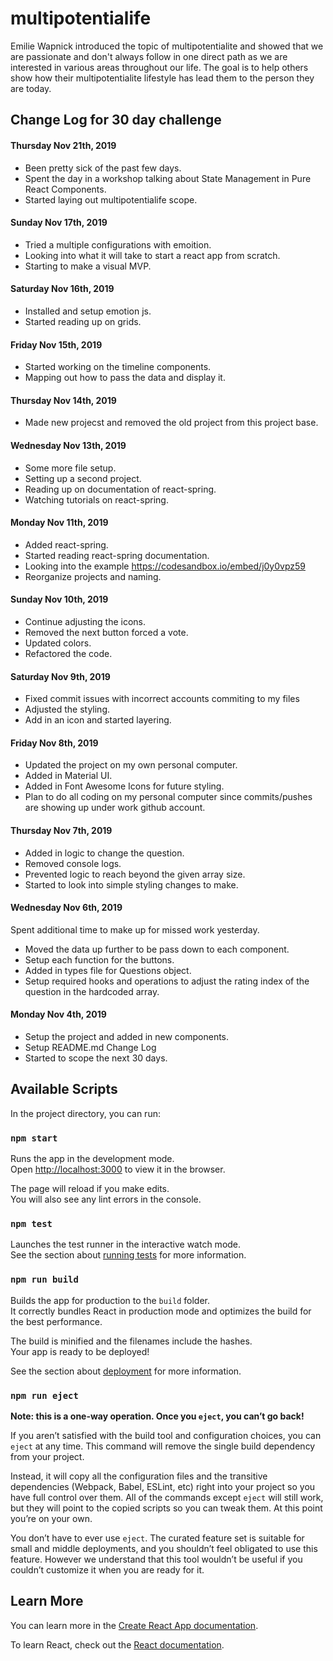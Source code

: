 # multipotentialife
Emilie Wapnick introduced the topic of multipotentialite and showed that we are passionate and don't always follow in one direct path as we are interested in various areas throughout our life. The goal is to help others show how their multipotentialite lifestyle has lead them to the person they are today.

## Change Log for 30 day challenge
#### Thursday Nov 21th, 2019
- Been pretty sick of the past few days.
- Spent the day in a workshop talking about State Management in Pure React Components.
- Started laying out multipotentialife scope.

#### Sunday Nov 17th, 2019
- Tried a multiple configurations with emoition.
- Looking into what it will take to start a react app from scratch.
- Starting to make a visual MVP.

#### Saturday Nov 16th, 2019
- Installed and setup emotion js.
- Started reading up on grids.

#### Friday Nov 15th, 2019
- Started working on the timeline components.
- Mapping out how to pass the data and display it.

#### Thursday Nov 14th, 2019
- Made new projecst and removed the old project from this project base.

#### Wednesday Nov 13th, 2019
- Some more file setup.
- Setting up a second project.
- Reading up on documentation of react-spring.
- Watching tutorials on react-spring.

#### Monday Nov 11th, 2019
- Added react-spring.
- Started reading react-spring documentation.
- Looking into the example https://codesandbox.io/embed/j0y0vpz59
- Reorganize projects and naming.

#### Sunday Nov 10th, 2019
- Continue adjusting the icons.
- Removed the next button forced a vote.
- Updated colors.
- Refactored the code.

#### Saturday Nov 9th, 2019
- Fixed commit issues with incorrect accounts commiting to my files
- Adjusted the styling.
- Add in an icon and started layering.

#### Friday Nov 8th, 2019
- Updated the project on my own personal computer.
- Added in Material UI.
- Added in Font Awesome Icons for future styling.
- Plan to do all coding on my personal computer since commits/pushes are showing up under work github account.

#### Thursday Nov 7th, 2019
- Added in logic to change the question.
- Removed console logs.
- Prevented logic to reach beyond the given array size.
- Started to look into simple styling changes to make.

#### Wednesday Nov 6th, 2019
Spent additional time to make up for missed work yesterday.
- Moved the data up further to be pass down to each component.
- Setup each function for the buttons.
- Added in types file for Questions object.
- Setup required hooks and operations to adjust the rating index of the question in the hardcoded array.

#### Monday Nov 4th, 2019
- Setup the project and added in new components.
- Setup README.md Change Log
- Started to scope the next 30 days.


## Available Scripts

In the project directory, you can run:

### `npm start`

Runs the app in the development mode.<br>
Open [http://localhost:3000](http://localhost:3000) to view it in the browser.

The page will reload if you make edits.<br>
You will also see any lint errors in the console.

### `npm test`

Launches the test runner in the interactive watch mode.<br>
See the section about [running tests](https://facebook.github.io/create-react-app/docs/running-tests) for more information.

### `npm run build`

Builds the app for production to the `build` folder.<br>
It correctly bundles React in production mode and optimizes the build for the best performance.

The build is minified and the filenames include the hashes.<br>
Your app is ready to be deployed!

See the section about [deployment](https://facebook.github.io/create-react-app/docs/deployment) for more information.

### `npm run eject`

**Note: this is a one-way operation. Once you `eject`, you can’t go back!**

If you aren’t satisfied with the build tool and configuration choices, you can `eject` at any time. This command will remove the single build dependency from your project.

Instead, it will copy all the configuration files and the transitive dependencies (Webpack, Babel, ESLint, etc) right into your project so you have full control over them. All of the commands except `eject` will still work, but they will point to the copied scripts so you can tweak them. At this point you’re on your own.

You don’t have to ever use `eject`. The curated feature set is suitable for small and middle deployments, and you shouldn’t feel obligated to use this feature. However we understand that this tool wouldn’t be useful if you couldn’t customize it when you are ready for it.

## Learn More

You can learn more in the [Create React App documentation](https://facebook.github.io/create-react-app/docs/getting-started).

To learn React, check out the [React documentation](https://reactjs.org/).
